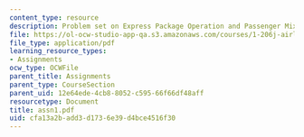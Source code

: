 ```yaml
---
content_type: resource
description: Problem set on Express Package Operation and Passenger Mix Model
file: https://ol-ocw-studio-app-qa.s3.amazonaws.com/courses/1-206j-airline-schedule-planning-spring-2003/cfa13a2badd3d1736e39d4bce4516f30_assn1.pdf
file_type: application/pdf
learning_resource_types:
- Assignments
ocw_type: OCWFile
parent_title: Assignments
parent_type: CourseSection
parent_uid: 12e64ede-4cb8-8052-c595-66f66df48aff
resourcetype: Document
title: assn1.pdf
uid: cfa13a2b-add3-d173-6e39-d4bce4516f30
---
```

